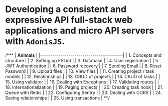 # Developing a consistent and expressive API full-stack web applications and micro API servers with `AdonisJS`.

/***
| __Animals__ | 
|-----------------------------------------|
| 1.	Concepts and structure            |
| 2.	Setting up ESLint                 |
| 3.	Database                          |
| 4.	User registration                 |
| 5.	JWT Authentication                |
| 6.	Password recovery                 |
| 7.	Sending Email                     |
| 8.	Reset Password                    |
|  9.	Upload files                      |
| 10.	View files                        |
| 11.	Creating project / task models    |
| 12.	Relationships                     |
| 13.	CRUD of projects                  |
| 14.	CRUD of tasks                     |
| 15.	Using validator                   |
| 16.	Dealing with Exceptions           |
| 17.	Validating routes                 |
| 18.	Internationalization              |
| 19.	Paging projects                   |
| 20.	Creating task hook                |
| 21.	Queue with Redis                  |
| 22.	Configuring Sentry                |
| 23.	Dealing with CORS                 |
| 24.	Saving relationships              |
| 25.	Using transactions                |
**/
